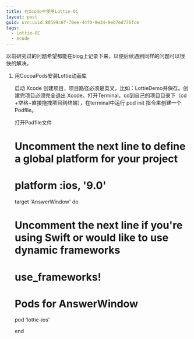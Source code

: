 ```yaml
---
title: 在Xcode中使用Lottie-OC
layout: post
guid: urn:uuid:80599c6f-70ee-44f0-8e34-9eb7ed776fce
tags:
  - Lottie-OC
  - Xcode
---
```


以前研究过的问题希望都能在blog上记录下来，以便后续遇到同样的问题可以很快的解决。

1. 用CocoaPods安装Lottie动画库

    启动 Xcode 创建项目，项目路径必须是英文，比如：LottieDemo并保存。创建完项目必须完全退出 Xcode。打开Terminal，cd到自己的项目目录下（cd +空格+直接拖拽项目到终端），在terminal中运行 pod init 指令来创建一个Podfile。

    打开Podfile文件

    # Uncomment the next line to define a global platform for your project

    # platform :ios, '9.0'

    target 'AnswerWindow' do

    # Uncomment the next line if you're using Swift or would like to use dynamic frameworks

    # use_frameworks!

    # Pods for AnswerWindow

    pod 'lottie-ios'

    end

